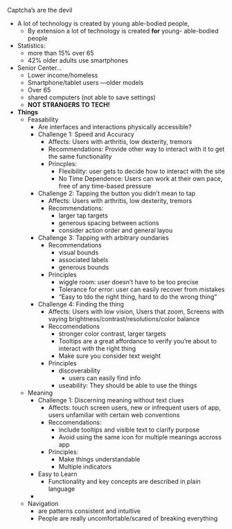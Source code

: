 Captcha’s are the devil

* A lot of technology is created by young able-bodied people,
  * By extension a lot of technology is created **for** young- able-bodied people
* Statistics:
  * more than 15% over 65
  * 42% older adults use smartphones
* Senior Center…
  * Lower income/homeless
  * Smartphone/tablet users —older models
  * Over 65
  * shared computers (not able to save settings)
  * **NOT STRANGERS TO TECH!**
* **Things**
  * Feasability
    * Are interfaces and interactions physically accessible?
    * Challenge 1: Speed and Accuracy
      * Affects: Users with arthritis, low dexterity, tremors
      * Recommendations: Provide other way to interact with it to get the same functionality
      * Princples:
        * Flexibility: user gets to decide how to interact with the site
        * No Time Dependence: Users can work at their own pace, free of any time-based pressure
    * Challenge 2: Tapping the button you didn’t mean to tap
      * Affects: Users with arthritis, low dexterity, tremors
      * Recommendations:
        * larger tap targets
        * generous spacing between actions
        * consider action order and general layou
    * Challenge 3: Tapping with arbitrary oundaries
      * Recommendations
        * visual bounds
        * associated labels
        * generous bounds
      * Principles
        * wiggle room: user doesn’t have to be too precise
        * Tolerance for error: user can easily recover from mistakes
        * “Easy to tdo the right thing, hard to do the wrong thing”
    * Challenge 4: Finding the thing
      * Affects: Users with low vision, Users that zoom, Screens with vaying brightness/contrast/resolutions/color balance
      * Reccomendations
        * stronger color contrast, larger targets
        * Tooltips are a great affordance to verify you’re about to interact with the right thing
        * Make sure you consider text weight
      * Principles
        * discoverability
          * users can easily find info
        * useability: They should be able to use the things
  * Meaning
    * Challenge 1: Discerning meaning without text clues
      * Affects: touch screen users, new or infrequent users of app, users unfamiliar with certain web conventions
      * Reccomendations:
        * include tooltips and visible text to clarify purpose
        * Avoid using the same icon for multiple meanings accross app
      * Principles:
        * Make things understandable
        * Multiple indicators
    * Easy to Learn
      * Functionality and key concepts are described in plain language
    * 
  * Navigation
    * are patterns consistent and intuitive
    * People are really uncomfortable/scared of breaking everything